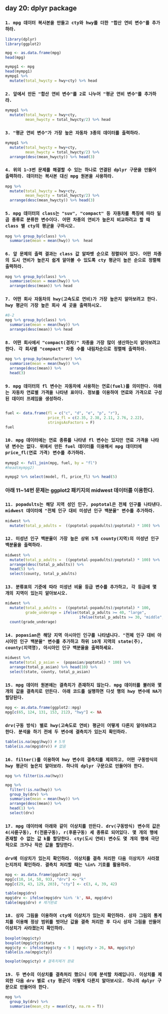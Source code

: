 ## day 20: dplyr package

### `1. mpg 데이터 복사본을 만들고 cty와 hwy를 더한 "합산 연비 변수"를 추가하라.`

``` R
library(dplyr)
library(ggplot2)

mpg <- as.data.frame(mpg)
head(mpg)

mympg1 <- mpg
head(mympg1)
mympg1 %>% 
  mutate(total_hwycty = hwy+cty) %>% head
```



### `2. 앞에서 만든 "합산 연비 변수"를 2로 나누어 "평균 연비 변수"를 추가하라.`

```R
mympg1 %>% 
  mutate(total_hwycty = hwy+cty,
         mean_hwycty = total_hwycty/2) %>% head
```



### `3. "평균 연비 변수"가 가장 높은 자동차 3종의 데이터를 출력하라.`

```R
mympg1 %>% 
  mutate(total_hwycty = hwy+cty,
         mean_hwycty = total_hwycty/2) %>%
  arrange(desc(mean_hwycty)) %>% head(3)
```



### `4. 위의 1~3번 문제를 해결할 수 있는 하나로 연결된 dplyr 구문을 만들어 출력하라. 데이터는 복사본 대신 mpg 원본을 사용하라.`

```R
mpg %>% 
  mutate(total_hwycty = hwy+cty,
         mean_hwycty = total_hwycty/2) %>%
  arrange(desc(mean_hwycty)) %>% head(3)
```



### `5. mpg 데이터의 class는 "suv", "compact" 등 자동차를 특징에 따라 일곱 종류로 분류한 변수이다. 어떤 차종의 연비가 높은지 비교하려고 할 때 class 별 cty의 평균을 구하시오.`

```R
mpg %>% group_by(class) %>%
  summarise(mean = mean(hwy)) %>%  head
```



### `6. 앞 문제의 출력 결과는 class 값 알파벳 순으로 정렬되어 있다. 어떤 차종의 도시 연비가 높은지 쉽게 알아볼 수 있도록 cty 평균이 높은 순으로 정렬해 출력하라.`

```R
mpg %>% group_by(class) %>%
  summarise(mean = mean(hwy)) %>%
  arrange(desc(mean)) %>% head
```



### `7. 어떤 회사 자동차의 hwy(고속도로 연비)가 가장 높은지 알아보려고 한다. hwy 평균이 가장 높은 회사 세 곳을 출력하시오.`

``` R
#8-2
mpg %>% group_by(class) %>%
  summarise(mean = mean(hwy)) %>%
  arrange(desc(mean)) %>% head
```



### `8. 어떤 회사에서 "compact(경차)" 차종을 가장 많이 생산하는지 알아보려고 한다. 각 회사별 "compact" 차종 수를 내림차순으로 정렬해 출력하라.`

``` R
mpg %>% group_by(manufacturer) %>%
  summarise(mean = mean(hwy)) %>%
  arrange(desc(mean)) %>%
  head(3) 

```



### `9. mpg 데이터의 fl 변수는 자동차에 사용하는 연료(fuel)를 의미한다. 아래는 자동차 연료별 가격을 나타낸 표이다. 정보를 이용하여 연료와 가격으로 구성된 데이터 프레임을 생성하라.`

``` R

fuel <- data.frame(fl = c("c", "d", "e", "p", "r"),
                   price_fl = c(2.35, 2.38, 2.11, 2.76, 2.22),
                   stringsAsFactors = F)
fuel


```



### `10. mpg 데이터에는 연료 종류를 나타낸 fl 변수는 있지만 연료 가격을 나타낸 변수는 없다. 위에서 만든 fuel 데이터를 이용해서 mpg 데이터에 price_fl(연료 가격) 변수를 추가하라.`

``` R
mympg2 <- full_join(mpg, fuel, by = "fl") 
#head(mympg2)

mympg2 %>% select(model, fl, price_fl) %>% head(5)

```



### 아래 11~14번 문제는 ggplot2 패키지의 midwest 데이터를 이용한다.



### `11. popadults는 해당 지역 성인 인구, poptotal은 전체 인구를 나타낸다. midwest 데이터에 "전체 인구 대비 미성년 인구 백분율" 변수를 추가하라.`

``` R
midwest %>%
  mutate(total_p_adults =  ((poptotal-popadults)/poptotal) * 100) %>%  head
```



### `12. 미성년 인구 백분율이 가장 높은 상위 5개 county(지역)의 미성년 인구 백분율을 출력하라.`

``` R
midwest %>%
  mutate(total_p_adults =  ((poptotal-popadults)/poptotal) * 100) %>%
  arrange(desc(total_p_adults)) %>%
  head(5) %>%
  select(county, total_p_adults)

```



### `13. 분류표의 기준에 따라 미성년 비율 등급 변수를 추가하고, 각 등급에 몇 개의 지역이 있는지 알아보시오.`

``` R
midwest %>%
  mutate(total_p_adults =  ((poptotal-popadults)/poptotal) * 100,
         grade_underage = ifelse(total_p_adults >= 40, "large", 
                                 ifelse(total_p_adults >= 30, "middle", "small"))) %>%
  count(grade_underage)
```



### `14. popasian은 해당 지역 아시아인 인구를 나타냅니다. "전체 인구 대비 아시아인 인구 백분율" 변수를 추가하고 하위 10개 지역의 state(주), county(지역명), 아시아인 인구 백분율을 출력하세요.`

``` R
midwest %>%
  mutate(total_p_asian =  (popasian/poptotal) * 100) %>%
  arrange(total_p_asian) %>% head(10) %>%
  select(state, county, total_p_asian)  
```



### `15. mpg 데이터 원본에는 결측치가 존재하지 않는다. mpg 데이터를 불러와 몇 개의 값을 결측치로 만든다. 아래 코드를 실행하면 다섯 행의 hwy 변수에 NA가 할당된다.`

```R
mpg <- as.data.frame(ggplot2::mpg)
mpg[c(65, 124, 131, 153, 212), "hwy"] <- NA
```



### `drv(구동 방식) 별로 hwy(고속도로 연비) 평균이 어떻게 다른지 알아보려고 한다. 분석을 하기 전에 두 변수에 결측치가 있는지 확인하라.`

``` R
table(is.na(mpg$hwy)) # 5개
table(is.na(mpg$drv)) # 없음
```



### `16. filter()를 이용하여 hwy 변수의 결측치를 제외하고, 어떤 구동방식의 hwy 평균이 높은지 알아보라. 하나의 dplyr 구문으로 만들어야 한다.`

``` R
mpg %>% filter(is.na(hwy))  

mpg %>%
  filter(!is.na(hwy)) %>%
  group_by(drv) %>% 
  summarise(mean = mean(hwy)) %>% 
  arrange(desc(mean)) %>%
  head(1) %>%
  select(drv)
```



### `17. mpg 데이터에 아래와 같이 이상치를 만든다. drv(구동방식) 변수의 값은 4(사륜구동), f(전륜구동), r(후륜구동) 세 종류로 되어있다. 몇 개의 행에 존재할 수 없는 값 k를 할당한다. cty(도시 연비) 변수도 몇 개의 행에 극단적으로 크거나 작은 값을 할당한다.`

### `drv에 이상치가 있는지 확인하라. 이상치를 결측 처리한 다음 이상치가 사라졌는지까지 확인하라. 결측치 처리할 때는 %in% 기호를 활용하라.`

``` R
mpg <- as.data.frame(ggplot2::mpg)
mpg[c(10, 14, 58, 93), "drv"] <- "k"
mpg[c(29, 43, 129, 203), "cty"] <- c(3, 4, 39, 42)

table(mpg$drv)
mpg$drv <- ifelse(mpg$drv %in% 'k', NA, mpg$drv)
table(mpg$drv) # 제거완료
```



### `18. 상자 그림을 이용하여 cty에 이상치가 있는지 확인하라. 상자 그림의 통계치를 이용해 정상 범위를 벗어난 값을 결측 처리한 후 다시 상자 그림을 만들어 이상치가 사라졌는지 확인하라.`

``` R
boxplot(mpg$cty)
boxplot(mpg$cty)$stats 
mpg$cty <- ifelse(mpg$cty < 9 | mpg$cty > 26, NA, mpg$cty)
table(is.na(mpg$cty))

boxplot(mpg$cty) # 결측치제거 완료
```



### `19. 두 변수의 이상치를 결측처리 했으니 이제 분석할 차례입니다. 이상치를 제외한 다음 drv 별로 cty 평균이 어떻게 다른지 알아보시오. 하나의 dplyr 구문으로 만들어야 한다.`

```R
mpg %>%
  group_by(drv) %>%
  summarise(mean_cty = mean(cty, na.rm = T))
```

